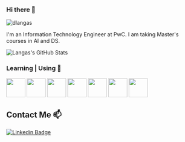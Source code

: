 ### Hi there 👋

<p align="left"> <img src="https://komarev.com/ghpvc/?username=DanLangas&label=Profile%20views&color=0e75b6&style=flat" alt="dlangas" /> </p>

I'm an Information Technology Engineer at PwC. I am taking Master's courses in AI and DS.

![Langas's GitHub Stats](https://github-readme-stats.vercel.app/api?username=DanLangas&show_icons=true)


### Learning | Using 🧠


<code><a href="https://www.python.org/" target="_blank"><img height="50" src="https://www.vectorlogo.zone/logos/python/python-ar21.svg"></a></code>
<code><a href="https://www.arduino.cc/" target="_blank"><img height="50" src="https://www.vectorlogo.zone/logos/arduino/arduino-ar21.svg"></a></code>
<code><a href="https://docs.microsoft.com/tr-tr/dotnet/welcome" target="_blank"><img height="50" src="https://www.vectorlogo.zone/logos/dotnet/dotnet-ar21.svg"></a></code>
<code><a href="https://java.com" target="_blank"><img height="50" src="https://www.vectorlogo.zone/logos/java/java-ar21.svg"></a></code>
<code><a href="https://tr.wordpress.org/" target="_blank"><img height="50" src="https://www.vectorlogo.zone/logos/wordpress/wordpress-ar21.svg"></a></code>
<code><a href="https://code.visualstudio.com" target="_blank"><img height="50" src="https://www.vectorlogo.zone/logos/visualstudio_code/visualstudio_code-ar21.svg"></a></code> 
<code><a href="https://git-scm.com/" target="_blank"><img height="50" src="https://www.vectorlogo.zone/logos/git-scm/git-scm-ar21.svg"></a></code>

## Contact Me 📫

[![Linkedin Badge](https://img.shields.io/twitter/url?color=lightblue&label=✔️langas-nicu-daniel&logo=linkedin&logoColor=lightblue&style=for-the-badge&url=https%3A%2F%2Fwww.linkedin.com%2Fin%2Flangas-nicu-daniel-bb5708bb)](https://www.linkedin.com/in/✔️langas-nicu-daniel-bb5708bb/)
